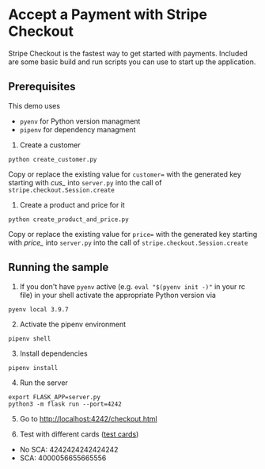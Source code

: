 # Accept a Payment with Stripe Checkout

Stripe Checkout is the fastest way to get started with payments. Included are some basic build and run scripts you can use to start up the application.

## Prerequisites

This demo uses
* `pyenv` for Python version managment
* `pipenv` for dependency managment

1. Create a customer

~~~
python create_customer.py
~~~

Copy or replace the existing value for `customer=` with the generated key 
starting with *cus_* into `server.py` into the call of `stripe.checkout.Session.create`

1. Create a product and price for it

~~~
python create_product_and_price.py
~~~

Copy or replace the existing value for `price=` with the generated key 
starting with *price_* into `server.py`
into the call of `stripe.checkout.Session.create`

## Running the sample

1. If you don't have `pyenv` active (e.g. `eval "$(pyenv init -)"` in your rc file) in your shell activate the appropriate Python version via 

~~~
pyenv local 3.9.7
~~~

2. Activate the pipenv environment

~~~
pipenv shell
~~~

3. Install dependencies

~~~
pipenv install
~~~

4. Run the server

~~~
export FLASK_APP=server.py
python3 -m flask run --port=4242
~~~

5. Go to [http://localhost:4242/checkout.html](http://localhost:4242/checkout.html)

6. Test with different cards ([test cards](https://stripe.com/docs/testing))
* No SCA: 4242424242424242
* SCA: 4000056655665556
